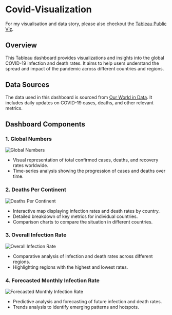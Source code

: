 # Covid-Visualization
For my visualisation and data story, please also checkout the [Tableau Public Viz](https://public.tableau.com/app/profile/hieu.pham7426/viz/Covid_17175180579100/COVID-19Cases).
## Overview

This Tableau dashboard provides visualizations and insights into the global COVID-19 infection and death rates. It aims to help users understand the spread and impact of the pandemic across different countries and regions.

## Data Sources

The data used in this dashboard is sourced from [Our World in Data](https://ourworldindata.org/covid-deaths). It includes daily updates on COVID-19 cases, deaths, and other relevant metrics.

## Dashboard Components

### 1. Global Numbers
![Global Numbers](https://github.com/PhamTrungHieu2001/Covid-Visualization/blob/main/images/Global%20Numbers.jpg)
- Visual representation of total confirmed cases, deaths, and recovery rates worldwide.
- Time-series analysis showing the progression of cases and deaths over time.

### 2. Deaths Per Continent
![Deaths Per Continent](https://github.com/PhamTrungHieu2001/Covid-Visualization/blob/main/images/Deaths%20Per%20Continent.jpg)
- Interactive map displaying infection rates and death rates by country.
- Detailed breakdown of key metrics for individual countries.
- Comparison charts to compare the situation in different countries.

### 3. Overall Infection Rate
![Overall Infection Rate](https://github.com/PhamTrungHieu2001/Covid-Visualization/blob/main/images/Overall%20Infection%20Rate.jpg)
- Comparative analysis of infection and death rates across different regions.
- Highlighting regions with the highest and lowest rates.

### 4. Forecasted Monthly Infection Rate
![Forecasted Monthly Infection Rate](https://github.com/PhamTrungHieu2001/Covid-Visualization/blob/main/images/Predicted%20Monthly%20Infection%20Rate.jpg)
- Predictive analysis and forecasting of future infection and death rates.
- Trends analysis to identify emerging patterns and hotspots.
